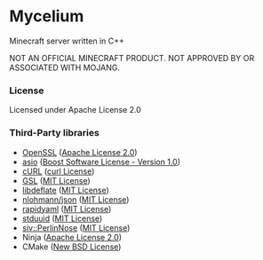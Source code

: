 # Mycelium

Minecraft server written in C++

NOT AN OFFICIAL MINECRAFT PRODUCT. NOT APPROVED BY OR ASSOCIATED WITH MOJANG.

### License

Licensed under Apache License 2.0

### Third-Party libraries

- [OpenSSL](https://github.com/openssl/openssl) ([Apache License 2.0](https://github.com/openssl/openssl/blob/master/LICENSE.txt))
- [asio](https://github.com/chriskohlhoff/asio) ([Boost Software License - Version 1.0](https://github.com/chriskohlhoff/asio/blob/master/asio/LICENSE_1_0.txt))
- [cURL](https://github.com/curl/curl) ([curl License](https://curl.se/docs/copyright.html))
- [GSL](https://github.com/microsoft/GSL) ([MIT License](https://github.com/microsoft/GSL/blob/main/LICENSE))
- [libdeflate](https://github.com/ebiggers/libdeflate) ([MIT License](https://github.com/ebiggers/libdeflate/blob/master/COPYING))
- [nlohmann/json](https://github.com/nlohmann/json) ([MIT License](https://github.com/nlohmann/json/blob/v3.11.2/LICENSE.MIT))
- [rapidyaml](https://github.com/biojppm/rapidyaml) ([MIT License](https://github.com/biojppm/rapidyaml/blob/master/LICENSE.txt))
- [stduuid](https://github.com/mariusbancila/stduuid) ([MIT License](https://github.com/mariusbancila/stduuid/blob/master/LICENSE))
- [siv::PerlinNose](https://github.com/Reputeless/PerlinNoise) ([MIT License](https://github.com/Reputeless/PerlinNoise/blob/master/LICENSE))
- Ninja ([Apache License 2.0](https://github.com/ninja-build/ninja/blob/master/COPYING))
- CMake ([New BSD License](https://github.com/Kitware/CMake/blob/master/Copyright.txt))
